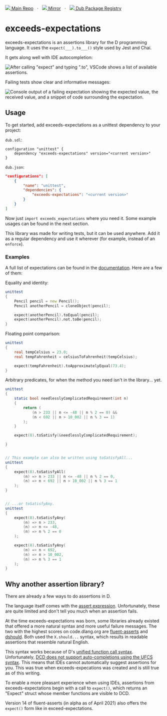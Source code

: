 [![](https://gitlab.com/andrej88/exceeds-expectations/-/raw/v0.5.0/readme-resources/gitlab-icon-rgb.svg) Main Repo](https://gitlab.com/andrej88/exceeds-expectations)   ·   [![](https://gitlab.com/andrej88/exceeds-expectations/-/raw/v0.5.0/readme-resources/github-icon.svg) Mirror](https://github.com/andrejp88/exceeds-expectations)   ·   [![](https://gitlab.com/andrej88/exceeds-expectations/-/raw/v0.5.0/readme-resources/dub-logo-small.png) Dub Package Registry](https://code.dlang.org/packages/exceeds-expectations)

# exceeds-expectations

exceeds-expectations is an assertions library for the D programming language. It uses the `expect(___).to___()` style used by Jest and Chai.

It gets along well with IDE autocompletion:

![After calling "expect" and typing ".to", VSCode shows a list of available assertions.](https://gitlab.com/andrej88/exceeds-expectations/-/raw/v0.5.0/readme-resources/ide-completion.png)

Failing tests show clear and informative messages:

![Console output of a failing expectation showing the expected value, the received value, and a snippet of code surrounding the expectation.](https://gitlab.com/andrej88/exceeds-expectations/-/raw/v0.5.0/readme-resources/toequals-failure.png)

## Usage

To get started, add exceeds-expectations as a unittest dependency to your project:

`dub.sdl`:

```sdl
configuration "unittest" {
    dependency "exceeds-expectations" version="<current version>"
}
```

`dub.json`:

```json
"configurations": [
    {
        "name": "unittest",
        "dependencies": {
            "exceeds-expectations": "<current version>"
        }
    }
]
```

Now just `import exceeds_expectations` where you need it. Some example usages can be found in the next section.

This library was made for writing tests, but it can be used anywhere. Add it as a regular dependency and use it wherever (for example, instead of an `enforce`).

### Examples

A full list of expectations can be found in the [documentation](https://exceeds-expectations.dpldocs.info/exceeds_expectations.expect.Expect.html#function). Here are a few of them:

Equality and identity:
```d
unittest
{
    Pencil pencil = new Pencil();
    Pencil anotherPencil = cloneObject(pencil);

    expect(anotherPencil).toEqual(pencil);
    expect(anotherPencil).not.toBe(pencil);
}
```

Floating point comparison:
```d
unittest
{
    real tempCelsius = 23.0;
    real tempFahrenheit = celsiusToFahrenheit(tempCelsius);

    expect(tempFahrenheit).toApproximatelyEqual(73.4);
}
```


Arbitrary predicates, for when the method you need isn't in the library... yet.

```d
unittest
{
    static bool needlesslyComplicatedRequirement(int n)
    {
        return (
            (n > 233 || n <= -48 || n % 2 == 0) &&
            (n < 692 || n > 10_002 || n % 3 == 1)
        );
    }

    expect(8).toSatisfy(&needlesslyComplicatedRequirement);

}


// This example can also be written using toSatisfyAll...
unittest
{    
    expect(8).toSatisfyAll(
        (n) => n > 233 || n <= -48 || n % 2 == 0,
        (n) => n < 692 || n > 10_002 || n % 3 == 1
    );
}


// ...or toSatisfyAny.
unittest
{
    expect(8).toSatisfyAny(
        (n) => n > 233,
        (n) => n <= -48,
        (n) => n % 2 == 0
    );

    expect(8).toSatisfyAny(
        (n) => n < 692,
        (n) => n > 10_002,
        (n) => n % 3 == 1
    );
}
```


## Why another assertion library?

There are already a few ways to do assertions in D.

The language itself comes with the [assert expression](https://dlang.org/spec/expression.html#AssertExpression). Unfortunately, these are quite limited and don't tell you much when an assertion fails.

At the time exceeds-expectations was born, some libraries already existed that offered a more natural syntax and more useful failure messages. The two with the highest scores on code.dlang.org are [fluent-asserts](https://code.dlang.org/packages/fluent-asserts) and [dshould](https://code.dlang.org/packages/dshould). Both used the `X.should...` syntax, which results in readable assertions that resemble natural English.

This syntax works because of D's [unified function call syntax](https://dlang.org/spec/function.html#pseudo-member). Unfortunately, [DCD does not support auto-completions using the UFCS syntax](https://github.com/dlang-community/DCD#status). This means that IDEs cannot automatically suggest assertions for you. This was true when exceeds-expecations was created and is still true as of this writing.

To enable a more pleasant experience when using IDEs, assertions from exceeds-expectations begin with a call to `expect()`, which returns an "Expect" struct whose member functions are visible to DCD.

Version 14 of fluent-asserts (in alpha as of April 2021) also offers the `expect()` form like in exceed-expectations.
